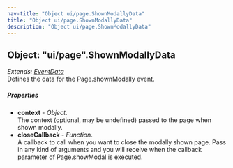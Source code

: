 ```yaml
---
nav-title: "Object ui/page.ShownModallyData"
title: "Object ui/page.ShownModallyData"
description: "Object ui/page.ShownModallyData"
---
```

## Object: "ui/page".ShownModallyData  
_Extends:_ [_EventData_](../../data/observable/EventData.md)  
Defines the data for the Page.shownModally event.

##### Properties
 - **context** - _Object_.    
  The context (optional, may be undefined) passed to the page when shown modally.
 - **closeCallback** - _Function_.    
  A callback to call when you want to close the modally shown page. Pass in any kind of arguments and you will receive when the callback parameter of Page.showModal is executed.